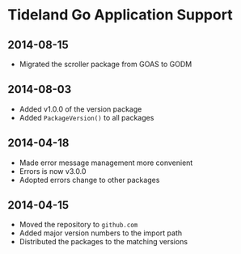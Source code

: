 # Tideland Go Application Support

## 2014-08-15

- Migrated the scroller package from GOAS to GODM

## 2014-08-03

- Added v1.0.0 of the version package
- Added `PackageVersion()` to all packages

## 2014-04-18

- Made error message management more convenient
- Errors is now v3.0.0
- Adopted errors change to other packages

## 2014-04-15

- Moved the repository to `github.com`
- Added major version numbers to the import path
- Distributed the packages to the matching versions

